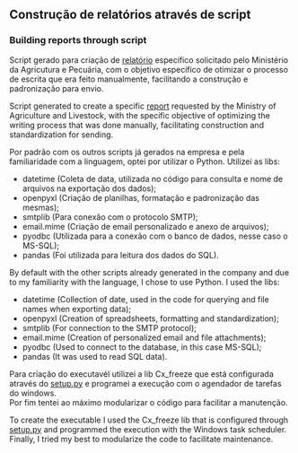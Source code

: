 ## Construção de relatórios através de script
### Building reports through script
<p>
Script gerado para criação de <a href="https://github.com/Silas-ER/Report_Administrator/blob/main/Consulta%20e%20envio%20de%20relat%C3%B3rios%20por%20e-mail/relatorios">relatório</a> especifico solicitado pelo Ministério da Agricutura e Pecuária, com o objetivo específico de otimizar o processo de escrita que era feito manualmente, facilitando a construção e padronização para envio. 
</p>

<p>
Script generated to create a specific <a href="https://github.com/Silas-ER/Report_Administrator/blob/main/Consulta%20e%20envio%20de%20relat%C3%B3rios%20por%20e-mail/relatorios">report</a> requested by the Ministry of Agriculture and Livestock, with the specific objective of optimizing the writing process that was done manually, facilitating construction and standardization for sending.
</p>

<p>
Por padrão com os outros scripts já gerados na empresa e pela familiaridade com a linguagem, optei por utilizar o Python. Utilizei as libs: 
</p>

<ul>
  <li>datetime (Coleta de data, utilizada no código para consulta e nome de arquivos na exportação dos dados);</li>
  <li>openpyxl (Criação de planilhas, formatação e padronização das mesmas);</li>
  <li>smtplib (Para conexão com o protocolo SMTP);</li>
  <li>email.mime (Criação de email personalizado e anexo de arquivos);</li>
  <li>pyodbc (Utilizada para a conexão com o banco de dados, nesse caso o MS-SQL);</li>
  <li>pandas (Foi utilizada para leitura dos dados do SQL).</li>
</ul>

<p> 
  By default with the other scripts already generated in the company and due to my familiarity with the language, I chose to use Python. I used the libs:
</p>

<ul>
  <li>datetime (Collection of date, used in the code for querying and file names when exporting data);</li>
  <li>openpyxl (Creation of spreadsheets, formatting and standardization);</li>
  <li>smtplib (For connection to the SMTP protocol);</li>
  <li>email.mime (Creation of personalized email and file attachments);</li>
  <li>pyodbc (Used to connect to the database, in this case MS-SQL);</li>
  <li>pandas (It was used to read SQL data).</li>
</ul>

<p>
  Para criação do executavél utilizei a lib Cx_freeze que está configurada através do <a href="https://github.com/Silas-ER/Report_Administrator/blob/main/Consulta%20e%20envio%20de%20relat%C3%B3rios%20por%20e-mail/src/setup.py">setup.py</a> e programei a execução com o agendador de tarefas do windows.
  <br>
  Por fim tentei ao máximo modularizar o código para facilitar a manutenção. 
</p>

<p>
  To create the executable I used the Cx_freeze lib that is configured through <a href="https://github.com/Silas-ER/Report_Administrator/blob/main/Consulta%20e%20envio%20de%20relat%C3%B3rios%20por%20e-mail/src/setup.py">setup.py</a> and programmed the execution with the Windows task scheduler.
  <br>
  Finally, I tried my best to modularize the code to facilitate maintenance.
</p>
